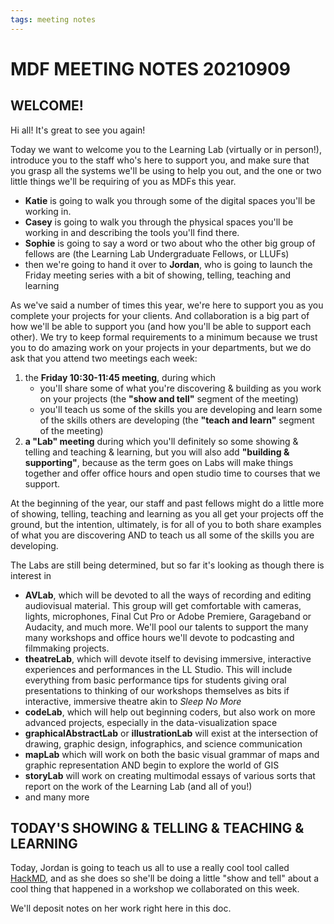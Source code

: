 ```yaml
---
tags: meeting notes
---
```


# MDF MEETING NOTES 20210909

## WELCOME!

Hi all! It's great to see you again!

Today we want to welcome you to the Learning Lab (virtually or in person!), introduce you to the staff who's here to support you, and make sure that you grasp all the systems we'll be using to help you out, and the one or two little things we'll be requiring of you as MDFs this year.

- **Katie** is going to walk you through some of the digital spaces you'll be working in.
- **Casey** is going to walk you through the physical spaces you'll be working in and describing the tools you'll find there.
- **Sophie** is going to say a word or two about who the other big group of fellows are (the Learning Lab Undergraduate Fellows, or LLUFs)
- then we're going to hand it over to **Jordan**, who is going to launch the Friday meeting series with a bit of showing, telling, teaching and learning

As we've said a number of times this year, we're here to support you as you complete your projects for your clients. And collaboration is a big part of how we'll be able to support you (and how you'll be able to support each other). We try to keep formal requirements to a minimum because we trust you to do amazing work on your projects in your departments, but we do ask that you attend two meetings each week:

1. the **Friday 10:30-11:45 meeting**, during which 
    - you'll share some of what you're discovering & building as you work on your projects (the **"show and tell"** segment of the meeting)
    - you'll teach us some of the skills you are developing and learn some of the skills others are developing (the **"teach and learn"** segment of the meeting) 
2. **a "Lab" meeting** during which you'll definitely so some showing & telling and teaching & learning, but you will also add **"building & supporting"**, because as the term goes on Labs will make things together and offer office hours and open studio time to courses that we support.  


At the beginning of the year, our staff and past fellows might do a little more of showing, telling, teaching and learning as you all get your projects off the ground, but the intention, ultimately, is for all of you to both share examples of what you are discovering AND to teach us all some of the skills you are developing.

The Labs are still being determined, but so far it's looking as though there is interest in
* **AVLab**, which will be devoted to all the ways of recording and editing audiovisual material. This group will get comfortable with cameras, lights, microphones, Final Cut Pro or Adobe Premiere, Garageband or Audacity, and much more. We'll pool our talents to support the many many workshops and office hours we'll devote to podcasting and filmmaking projects.
* **theatreLab**, which will devote itself to devising immersive, interactive experiences and performances in the LL Studio. This will include everything from basic performance tips for students giving oral presentations to thinking of our workshops themselves as bits if interactive, immersive theatre akin to _Sleep No More_
* **codeLab**, which will help out beginning coders, but also work on more advanced projects, especially in the data-visualization space
* **graphicalAbstractLab** or **illustrationLab** will exist at the intersection of drawing, graphic design, infographics, and science communication
* **mapLab** which will work on both the basic visual grammar of maps and graphic representation AND begin to explore the world of GIS
* **storyLab** will work on creating multimodal essays of various sorts that report on the work of the Learning Lab (and all of you!)
* and many more


## TODAY'S SHOWING & TELLING & TEACHING & LEARNING

Today, Jordan is going to teach us all to use a really cool tool called [HackMD](https://hackmd.io/), and as she does so she'll be doing a little "show and tell" about a cool thing that happened in a workshop we collaborated on this week. 

We'll deposit notes on her work right here in this doc.
